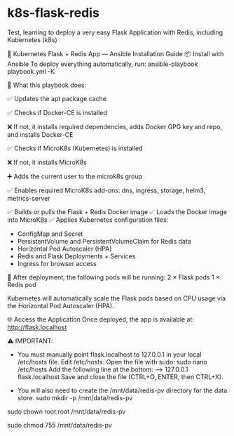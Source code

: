 # k8s-flask-redis
Test, learning to deploy a very easy Flask Application with Redis, including Kubernetes (k8s)

🐳 Kubernetes Flask + Redis App — Ansible Installation Guide
📦 Install with Ansible
To deploy everything automatically, run:
ansible-playbook playbook.yml -K

🔧 What this playbook does:

✅ Updates the apt package cache

✅ Checks if Docker-CE is installed

❌ If not, it installs required dependencies, adds Docker GPG key and repo, and installs Docker-CE

✅ Checks if MicroK8s (Kubernetes) is installed

❌ If not, it installs MicroK8s

➕ Adds the current user to the microk8s group

✅ Enables required MicroK8s add-ons:
dns, ingress, storage, helm3, metrics-server

✅ Builds or pulls the Flask + Redis Docker image
✅ Loads the Docker image into MicroK8s
✅ Applies Kubernetes configuration files:

- ConfigMap and Secret
- PersistentVolume and PersistentVolumeClaim for Redis data
- Horizontal Pod Autoscaler (HPA)
- Redis and Flask Deployments + Services
- Ingress for browser access

🚀 After deployment, the following pods will be running:
2 × Flask pods
1 × Redis pod

Kubernetes will automatically scale the Flask pods based on CPU usage via the Horizontal Pod Autoscaler (HPA).

🌐 Access the Application
Once deployed, the app is available at:
http://flask.localhost

⚠️ IMPORTANT:
- You must manually point flask.localhost to 127.0.0.1 in your local /etc/hosts file.
Edit /etc/hosts:
Open the file with sudo:
sudo nano /etc/hosts
Add the following line at the bottom:
--> 127.0.0.1 flask.localhost
Save and close the file (CTRL+O, ENTER, then CTRL+X).

- You will also need to create the /mnt/data/redis-pv directory for the data store.
sudo mkdir -p /mnt/data/redis-pv

sudo chown root:root /mnt/data/redis-pv

sudo chmod 755 /mnt/data/redis-pv

